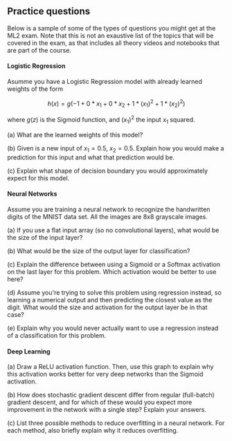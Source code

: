 
## Practice questions

Below is a sample of some of the types of questions you might get at the ML2 exam. Note that this is not an exaustive list of the topics that will be covered in the exam, as that includes all theory videos and notebooks that are part of the course.


#### Logistic Regression

Asumme you have a Logistic Regression model with already learned weights of the form

$$h(x) = g(-1 + 0*x_1 + 0*x_2 + 1*(x_1)^2 + 1*(x_2)^2)$$

where $g(z)$ is the Sigmoid function, and $(x_1)^2$ the input $x_1$ squared.

(a) What are the learned weights of this model?

(b) Given is a new input of  $x_1 = 0.5$, $x_2 = 0.5$. Explain how you would make a prediction for this input and what that prediction would be.

(c) Explain what shape of decision boundary you would approximately expect for this model.


#### Neural Networks

Assume you are training a neural network to recognize the handwritten digits of the MNIST data set. All the images are 8x8 grayscale images.

(a) If you use a flat input array (so no convolutional layers), what would be the size of the input layer?

(b) What would be the size of the output layer for classification?

(c) Explain the difference between using a Sigmoid or a Softmax activation on the last layer for this problem. Which activation would be better to use here?

(d) Assume you're trying to solve this problem using regression instead, so learning a numerical output and then predicting the closest value as the digit. What would the size and activation for the output layer be in that case?

(e) Explain why you would never actually want to use a regression instead of a classification for this problem.


#### Deep Learning

(a) Draw a ReLU activation function. Then, use this graph to explain why this activation works better for very deep networks than the Sigmoid activation.

(b) How does stochastic gradient descent differ from regular (full-batch) gradient descent, and for which of these would you expect more improvement in the network with a single step? Explain your answers.

(c) List three possible methods to reduce overfitting in a neural network. For each method, also briefly explain why it reduces overfitting.


